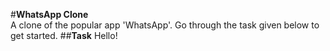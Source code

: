 #**WhatsApp Clone**  
A clone of the popular app 'WhatsApp'. Go through the task given below to get started.
##**Task**
Hello!
